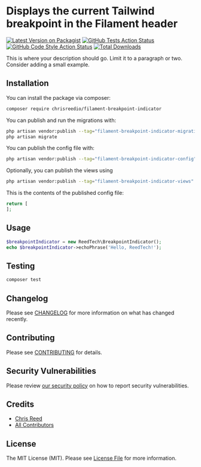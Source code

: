 # Displays the current Tailwind breakpoint in the Filament header

[![Latest Version on Packagist](https://img.shields.io/packagist/v/chrisreedio/filament-breakpoint-indicator.svg?style=flat-square)](https://packagist.org/packages/chrisreedio/filament-breakpoint-indicator)
[![GitHub Tests Action Status](https://img.shields.io/github/actions/workflow/status/chrisreedio/filament-breakpoint-indicator/run-tests.yml?branch=main&label=tests&style=flat-square)](https://github.com/chrisreedio/filament-breakpoint-indicator/actions?query=workflow%3Arun-tests+branch%3Amain)
[![GitHub Code Style Action Status](https://img.shields.io/github/actions/workflow/status/chrisreedio/filament-breakpoint-indicator/fix-php-code-style-issues.yml?branch=main&label=code%20style&style=flat-square)](https://github.com/chrisreedio/filament-breakpoint-indicator/actions?query=workflow%3A"Fix+PHP+code+style+issues"+branch%3Amain)
[![Total Downloads](https://img.shields.io/packagist/dt/chrisreedio/filament-breakpoint-indicator.svg?style=flat-square)](https://packagist.org/packages/chrisreedio/filament-breakpoint-indicator)



This is where your description should go. Limit it to a paragraph or two. Consider adding a small example.

## Installation

You can install the package via composer:

```bash
composer require chrisreedio/filament-breakpoint-indicator
```

You can publish and run the migrations with:

```bash
php artisan vendor:publish --tag="filament-breakpoint-indicator-migrations"
php artisan migrate
```

You can publish the config file with:

```bash
php artisan vendor:publish --tag="filament-breakpoint-indicator-config"
```

Optionally, you can publish the views using

```bash
php artisan vendor:publish --tag="filament-breakpoint-indicator-views"
```

This is the contents of the published config file:

```php
return [
];
```

## Usage

```php
$breakpointIndicator = new ReedTech\BreakpointIndicator();
echo $breakpointIndicator->echoPhrase('Hello, ReedTech!');
```

## Testing

```bash
composer test
```

## Changelog

Please see [CHANGELOG](CHANGELOG.md) for more information on what has changed recently.

## Contributing

Please see [CONTRIBUTING](.github/CONTRIBUTING.md) for details.

## Security Vulnerabilities

Please review [our security policy](../../security/policy) on how to report security vulnerabilities.

## Credits

- [Chris Reed](https://github.com/chrisreedio)
- [All Contributors](../../contributors)

## License

The MIT License (MIT). Please see [License File](LICENSE.md) for more information.
